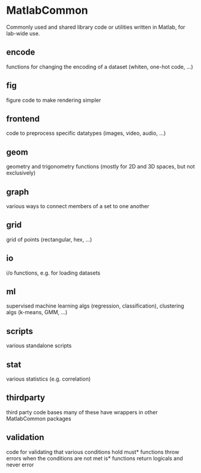 # MatlabCommon
Commonly used and shared library code or utilities written in Matlab, for lab-wide use.

## encode
functions for changing the encoding of a dataset (whiten, one-hot code, ...)

## fig
figure code to make rendering simpler

## frontend
code to preprocess specific datatypes (images, video, audio, ...)

## geom
geometry and trigonometry functions (mostly for 2D and 3D spaces, but not exclusively)

## graph
various ways to connect members of a set to one another

## grid
grid of points (rectangular, hex, ...)

## io
i/o functions, e.g. for loading datasets

## ml
supervised machine learning algs (regression, classification), clustering algs (k-means, GMM, ...)

## scripts
various standalone scripts

## stat
various statistics (e.g. correlation)

## thirdparty
third party code bases
many of these have wrappers in other MatlabCommon packages

## validation
code for validating that various conditions hold
must* functions throw errors when the conditions are not met
is* functions return logicals and never error